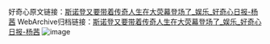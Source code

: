 好奇心原文链接：[斯诺登又要带着传奇人生在大荧幕登场了_娱乐_好奇心日报-杨茜](https://www.qdaily.com/articles/8134.html)
WebArchive归档链接：[斯诺登又要带着传奇人生在大荧幕登场了_娱乐_好奇心日报-杨茜](http://web.archive.org/web/20161003081926/http://www.qdaily.com:80/articles/8134.html)
![image](http://ww3.sinaimg.cn/large/007d5XDply1g3vasuj8umj30u02m81kx)